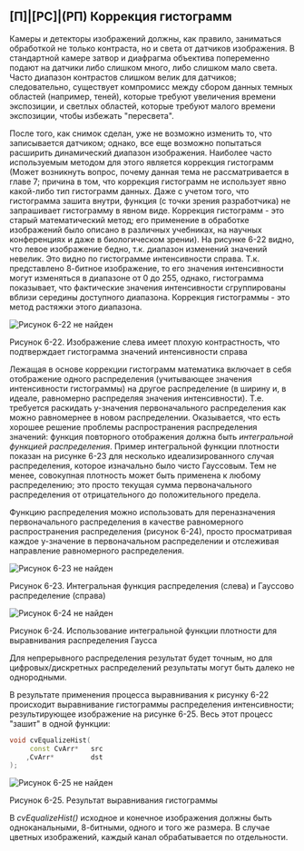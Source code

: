 ## [П]|[РС]|(РП) Коррекция гистограмм

Камеры и детекторы изображений должны, как правило, заниматься обработкой не только контраста, но и света от датчиков изображения. В стандартной камере затвор и диафрагма объектива попеременно подают на датчики либо слишком много, либо слишком мало света. Часто диапазон контрастов слишком велик для датчиков; следовательно, существует компромисс между сбором данных темных областей (например, теней), которые требуют увеличения времени экспозиции, и светлых областей, которые требуют малого времени экспозиции, чтобы избежать "пересвета".

После того, как снимок сделан, уже не возможно изменить то, что записывается датчиком; однако, все еще возможно попытаться расширить динамический диапазон изображения. Наиболее часто используемым методом для этого является коррекция гистограмм (Может возникнуть вопрос, почему данная тема не рассматривается в главе 7; причина в том, что коррекция гистограмм не использует явно какой-либо тип гистограмм данных. Даже с учетом того, что гистограмма зашита внутри, функция (с точки зрения разработчика) не запрашивает гистограмму в явном виде. Коррекция гистограмм - это старый математический метод; его применение в обработке изображений было описано в различных учебниках, на научных конференциях и даже в биологическом зрении). На рисунке 6-22 видно, что левое изображение бедно, т.к. диапазон изменений значений невелик. Это видно по гистограмме интенсивности справа. Т.к. представлено 8-битное изображение, то его значения интенсивности могут изменяться в диапазоне от 0 до 255, однако, гистограмма показывает, что фактические значения интенсивности сгруппированы вблизи середины доступного диапазона. Коррекция гистограммы - это метод растяжки этого диапазона.

![Рисунок 6-22 не найден](Images/Pic_6_22.jpg)

Рисунок 6-22. Изображение слева имеет плохую контрастность, что подтверждает гистограмма значений интенсивности справа

Лежащая в основе коррекции гистограмм математика включает в себя отображение одного распределения (учитывающее значения интенсивности гистограммы) на другое распределение (в ширину и, в идеале, равномерно распределяя значения интенсивности). Т.е. требуется раскидать y-значения первоначального распределения как можно равномернее в новом распределении. Оказывается, что есть хорошее решение проблемы распространения распределения значений: функция повторного отображения должна быть *интегральной функцией распределения*. Пример интегральной функции плотности показан на рисунке 6-23 для несколько идеализированного случая распределения, которое изначально было чисто Гауссовым. Тем не менее, совокупная плотность может быть применена к любому распределению; это просто текущая сумма первоначального распределения от отрицательного до положительного предела.

Функцию распределения можно использовать для переназначения первоначального распределения в качестве равномерного распространения распределения (рисунок 6-24), просто просматривая каждое y-значение в первоначальном распределении и отслеживая направление равномерного распределения.

![Рисунок 6-23 не найден](Images/Pic_6_23.jpg)

Рисунок 6-23. Интегральная функция распределения (слева) и Гауссово распределение (справа)

![Рисунок 6-24 не найден](Images/Pic_6_24.jpg)

Рисунок 6-24. Использование интегральной функции плотности для выравнивания распределения Гаусса

Для непрерывного распределения результат будет точным, но для цифровых/дискретных распределений результаты могут быть далеко не однородными.

В результате применения процесса выравнивания к рисунку 6-22 происходит выравнивание гистограммы распределения интенсивности; результирующее изображение на рисунке 6-25. Весь этот процесс "зашит" в одной функции:

```cpp
void cvEqualizeHist(
     const CvArr*   src
    ,CvArr*         dst
);
```

![Рисунок 6-25 не найден](Images/Pic_6_25.jpg)

Рисунок 6-25. Результат выравнивания гистограммы

В *cvEqualizeHist()* исходное и конечное изображения должны быть одноканальными, 8-битными, одного и того же размера. В случае цветных изображений, каждый канал обрабатывается по отдельности.

